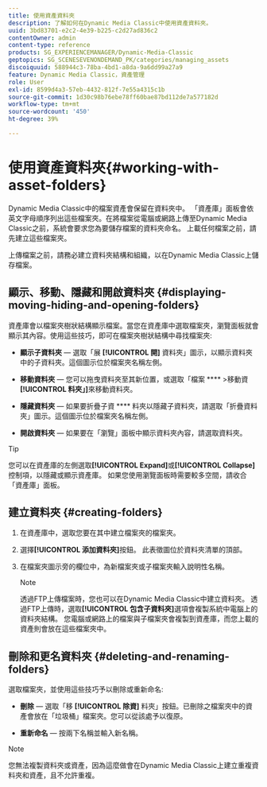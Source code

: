 ```yaml
---
title: 使用資產資料夾
description: 了解如何在Dynamic Media Classic中使用資產資料夾。
uuid: 3bd83701-e2c2-4e39-b225-c2d27ad836c2
contentOwner: admin
content-type: reference
products: SG_EXPERIENCEMANAGER/Dynamic-Media-Classic
geptopics: SG_SCENESEVENONDEMAND_PK/categories/managing_assets
discoiquuid: 588944c3-78ba-4bd1-a8da-9a6dd99a27a9
feature: Dynamic Media Classic，資產管理
role: User
exl-id: 8599d4a3-57eb-4432-812f-7e55a4315c1b
source-git-commit: 1d30c98b76ebe78ff60bae87bd112de7a577182d
workflow-type: tm+mt
source-wordcount: '450'
ht-degree: 39%

---
```


# 使用資產資料夾{#working-with-asset-folders}

Dynamic Media Classic中的檔案資產會保留在資料夾中。 「資產庫」面板會依英文字母順序列出這些檔案夾。在將檔案從電腦或網路上傳至Dynamic Media Classic之前，系統會要求您為要儲存檔案的資料夾命名。 上載任何檔案之前，請先建立這些檔案夾。

上傳檔案之前，請務必建立資料夾結構和組織，以在Dynamic Media Classic上儲存檔案。

## 顯示、移動、隱藏和開啟資料夾 {#displaying-moving-hiding-and-opening-folders}

資產庫會以檔案夾樹狀結構顯示檔案。當您在資產庫中選取檔案夾，瀏覽面板就會顯示其內容。使用這些技巧，即可在檔案夾樹狀結構中尋找檔案夾:

* **顯示子資料夾**  — 選取「展 **[!UICONTROL 開]** 資料夾」圖示，以顯示資料夾中的子資料夾。這個圖示位於檔案夾名稱左側。

* **移動資料夾**  — 您可以拖曳資料夾至其新位置，或選取「檔案 ****  >移動資 **[!UICONTROL 料夾」]**&#x200B;來移動資料夾。

* **隱藏資料夾**  — 如果要折疊子資 **** 料夾以隱藏子資料夾，請選取「折疊資料夾」圖示。這個圖示位於檔案夾名稱左側。

* **開啟資料夾**  — 如果要在「瀏覽」面板中顯示資料夾內容，請選取資料夾。

>[!TIP]
>
>您可以在資產庫的左側選取&#x200B;**[!UICONTROL Expand]**&#x200B;或&#x200B;**[!UICONTROL Collapse]**&#x200B;控制項，以隱藏或顯示資產庫。 如果您使用瀏覽面板時需要較多空間，請收合「資產庫」面板。

## 建立資料夾 {#creating-folders}

1. 在資產庫中，選取您要在其中建立檔案夾的檔案夾。
1. 選擇&#x200B;**[!UICONTROL 添加資料夾]**&#x200B;按鈕。 此表徵圖位於資料夾清單的頂部。
1. 在檔案夾圖示旁的欄位中，為新檔案夾或子檔案夾輸入說明性名稱。

   >[!NOTE]
   >
   >透過FTP上傳檔案時，您也可以在Dynamic Media Classic中建立資料夾。 透過FTP上傳時，選取&#x200B;**[!UICONTROL 包含子資料夾]**&#x200B;選項會複製系統中電腦上的資料夾結構。 您電腦或網路上的檔案與子檔案夾會複製到資產庫，而您上載的資產則會放在這些檔案夾中。

## 刪除和更名資料夾 {#deleting-and-renaming-folders}

選取檔案夾，並使用這些技巧予以刪除或重新命名:

* **刪除**  — 選取「移 **[!UICONTROL 除資]** 料夾」按鈕。已刪除之檔案夾中的資產會放在「垃圾桶」檔案夾。您可以從該處予以復原。

* **重新命名**  — 按兩下名稱並輸入新名稱。

>[!NOTE]
>
>您無法複製資料夾或資產，因為這麼做會在Dynamic Media Classic上建立重複資料夾和資產，且不允許重複。
